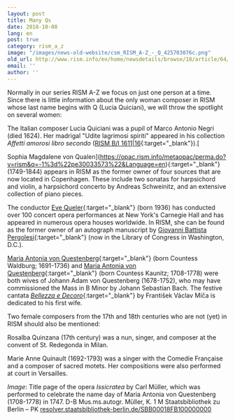 ```yaml
---
layout: post
title: Many Qs
date: 2018-10-08
lang: en
post: true
category: rism_a_z
image: "/images/news-old-website/csm_RISM_A-Z_-_Q_425703076c.png"
old_url: http://www.rism.info/en/home/newsdetails/browse/18/article/64/many-qs.html
email: ''
author: ''
---
```


Normally in our series RISM A-Z we focus on just one person at a time. Since there is little information about the only woman composer in RISM whose last name begins with Q (Lucia Quiciani), we will throw the spotlight on several women:

The Italian composer Lucia Quiciani was a pupil of Marco Antonio Negri (died 1624). Her madrigal "Udite lagrimosi spiriti" appeared in his collection _Affetti amorosi libro_ _secondo_ ([RISM B/I 1611\|16](https://opac.rism.info/search?id=00000990046919&View=rism&Language=en){:target="_blank"}).[

Sophia Magdalene von Qualen](https://opac.rism.info/metaopac/perma.do?v=rism&q=-1%3d%22pe30033573%22&Language=en){:target="_blank"} (1749-1844) appears in RISM as the former owner of four sources that are now located in Copenhagen. These include two sonatas for harpsichord and violin, a harpsichord concerto by Andreas Schweinitz, and an extensive collection of piano pieces.

The conductor [Eve Queler](http://www.evequeler.com){:target="_blank"} (born 1936) has conducted over 100 concert opera performances at New York's Carnegie Hall and has appeared in numerous opera houses worldwide. In RISM, she can be found as the former owner of an autograph manuscript by [Giovanni Battista Pergolesi](https://opac.rism.info/search?id=000142245&View=rism&Language=en){:target="_blank"} (now in the Library of Congress in Washington, D.C.).

[Maria Antonia von Questenberg](https://opac.rism.info/metaopac/perma.do?v=rism&q=-1%3d%22pe20002048%22&Language=en){:target="_blank"} (born Countess Waldburg; 1691-1736) and [Maria Antonia von Questenberg](https://opac.rism.info/metaopac/perma.do?v=rism&q=-1%3d%22pe20002157%22&Language=en){:target="_blank"} (born Countess Kaunitz; 1708-1778) were both wives of Johann Adam von Questenberg (1678-1752), who may have commissioned the Mass in B Minor by Johann Sebastian Bach. The festive cantata [_Bellezza e Decoro_](https://opac.rism.info/search?id=464111278&View=rism&Language=en){:target="_blank"} by František Václav Míča is dedicated to his first wife.

Two female composers from the 17th and 18th centuries who are not (yet) in RISM should also be mentioned:

Rosalba Quinzana (17th century) was a nun, singer, and composer at the convent of St. Redegonda in Milan.

Marie Anne Quinault (1692-1793) was a singer with the Comedie Française and a composer of sacred motets. Her compositions were also performed at court in Versailles.

_Image_: Title page of the opera _Issicratea_ by Carl Müller, which was performed to celebrate the name day of Maria Antonia von Questenberg (1708-1778) in 1747. D-B Mus.ms.autogr. Müller, K. 1 M
Staatsbibliothek zu Berlin – PK
[resolver.staatsbibliothek-berlin.de/SBB00018FB100000000](http://resolver.staatsbibliothek-berlin.de/SBB00018FB100000000)